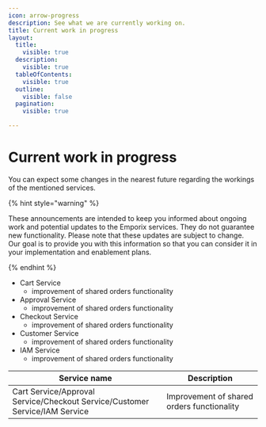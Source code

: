 ```yaml
---
icon: arrow-progress
description: See what we are currently working on.
title: Current work in progress
layout:
  title:
    visible: true
  description:
    visible: true
  tableOfContents:
    visible: true
  outline:
    visible: false
  pagination:
    visible: true

---
```


# Current work in progress

You can expect some changes in the nearest future regarding the workings of the mentioned services.

{% hint style="warning" %}

These announcements are intended to keep you informed about ongoing work and potential updates to the Emporix services. They do not guarantee new functionality. Please note that these updates are subject to change. Our goal is to provide you with this information so that you can consider it in your implementation and enablement plans. 

{% endhint %}


* Cart Service
    * improvement of shared orders functionality
* Approval Service
    * improvement of shared orders functionality
* Checkout Service
    * improvement of shared orders functionality
* Customer Service
    * improvement of shared orders functionality
* IAM Service
    * improvement of shared orders functionality



| Service name | Description |
| ---- | ---- |
| Cart Service/Approval Service/Checkout Service/Customer Service/IAM Service | Improvement of shared orders functionality |
